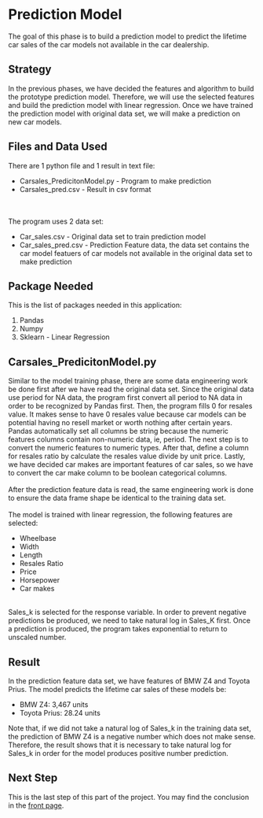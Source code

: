 # Prediction Model
The goal of this phase is to build a prediction model to predict the lifetime car sales of the car models not available in the car dealership.

## Strategy
In the previous phases, we have decided the features and algorithm to build the prototype prediction model. Therefore, we will use the selected features and build the prediction model with linear regression. Once we have trained the prediction model with original data set, we will make a prediction on new car models.

## Files and Data Used
There are 1 python file and 1 result in text file:
<ul>
	<li>Carsales_PredicitonModel.py - Program to make prediction</li>
	<li>Carsales_pred.csv - Result in csv format</li>
</ul>
<br><br>
The program uses 2 data set:
<ul>
	<li>Car_sales.csv - Original data set to train prediction model</li>
	<li>Car_sales_pred.csv - Prediction Feature data, the data set contains the car model featuers of car models not available in the original data set to make prediction</li>
</ul>

## Package Needed
This is the list of packages needed in this application:
<ol>
	<li>Pandas</li>
	<li>Numpy</li>
	<li>Sklearn - Linear Regression</li>
</ol>


## Carsales_PredicitonModel.py
Similar to the model training phase, there are some data engineering work be done first after we have read the original data set. Since the original data use period for NA data, the program first convert all period to NA data in order to be recognized by Pandas first. Then, the program fills 0 for resales value. It makes sense to have 0 resales value because car models can be potential having no resell market or worth nothing after certain years. Pandas automatically set all columns be string because the numeric features columns contain non-numeric data, ie, period. The next step is to convert the numeric features to numeric types. After that, define a column for resales ratio by calculate the resales value divide by unit price. Lastly, we have decided car makes are important features of car sales, so we have to convert the car make column to be boolean categorical columns.
<br><br>
After the prediction feature data is read, the same engineering work is done to ensure the data frame shape be identical to the training data set.
<br><br>
The model is trained with linear regression, the following features are selected:
<ul>
	<li>Wheelbase</li>
	<li>Width</li>
	<li>Length</li>
	<li>Resales Ratio</li>
	<li>Price</li>
	<li>Horsepower</li>
	<li>Car makes</li>
</ul>
<br>
Sales_k is selected for the response variable. In order to prevent negative predictions be produced, we need to take natural log in Sales_K first. Once a prediction is produced, the program takes exponential to return to unscaled number.

## Result
In the prediction feature data set, we have features of BMW Z4 and Toyota Prius. The model predicts the lifetime car sales of these models be:
<ul>
	<li>BMW Z4: 3,467 units</li>
	<li>Toyota Prius: 28.24 units</li>
</ul>
Note that, if we did not take a natural log of Sales_k in the training data set, the prediction of BMW Z4 is a negative number which does not make sense. Therefore, the result shows that it is necessary to take natural log for Sales_k in order for the model produces positive number prediction.

## Next Step
This is the last step of this part of the project. You may find the conclusion in the <a href="https://github.com/jacquessham/SalesAnalytics/tree/master/CarSales">front page</a>.
